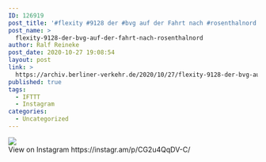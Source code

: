 ```yaml
---
ID: 126919
post_title: '#flexity #9128 der #bvg auf der Fahrt nach #rosenthalnord'
post_name: >
  flexity-9128-der-bvg-auf-der-fahrt-nach-rosenthalnord
author: Ralf Reineke
post_date: 2020-10-27 19:08:54
layout: post
link: >
  https://archiv.berliner-verkehr.de/2020/10/27/flexity-9128-der-bvg-auf-der-fahrt-nach-rosenthalnord/
published: true
tags:
  - IFTTT
  - Instagram
categories:
  - Uncategorized
---
```

<div><img src='https://scontent-iad3-1.cdninstagram.com/v/t51.29350-15/122668872_123175102679561_1148051614564018946_n.jpg?_nc_cat=100&ccb=2&_nc_sid=8ae9d6&_nc_ohc=phFYNxiLl6UAX9Mg3Cq&_nc_oc=AQnC2DkI-uEa5KN6GS5IHfqR8KfuG0EqowoF7oEYFuN75OLy2hb7p1s5EoPRSmwvPv4&_nc_ht=scontent-iad3-1.cdninstagram.com&oh=3c0fa14f971836097b8c9423ff9c9183&oe=5FBCA08E' style='max-width:600px;' /><br/><div>View on Instagram https://instagr.am/p/CG2u4QqDV-C/</div></div>